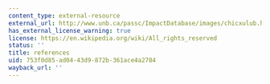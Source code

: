 ```yaml
---
content_type: external-resource
external_url: http://www.unb.ca/passc/ImpactDatabase/images/chicxulub.htm
has_external_license_warning: true
license: https://en.wikipedia.org/wiki/All_rights_reserved
status: ''
title: references
uid: 753f0d85-ad04-43d9-872b-361ace4a2784
wayback_url: ''
---
```

